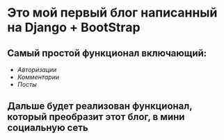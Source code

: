 # Это мой первый блог написанный на Django + BootStrap 

## Самый простой функционал включающий:
- *Авторизации*
- *Комментарии*
- *Посты*

## Дальше будет реализован функционал, который преобразит этот блог, в мини социальную сеть 

